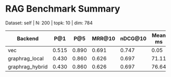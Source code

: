 # RAG Benchmark Summary
Dataset: self | N: 200 | topk: 10 | dim: 784

| Backend | P@1 | P@5 | MRR@10 | nDCG@10 | Mean ms | P95 ms |
|---------|-----|-----|--------|---------|---------|--------|
| vec | 0.515 | 0.890 | 0.691 | 0.747 | 0.05 | 0.06 |
| graphrag_local | 0.430 | 0.860 | 0.626 | 0.697 | 71.11 | 246.07 |
| graphrag_hybrid | 0.430 | 0.860 | 0.626 | 0.697 | 76.64 | 251.39 |